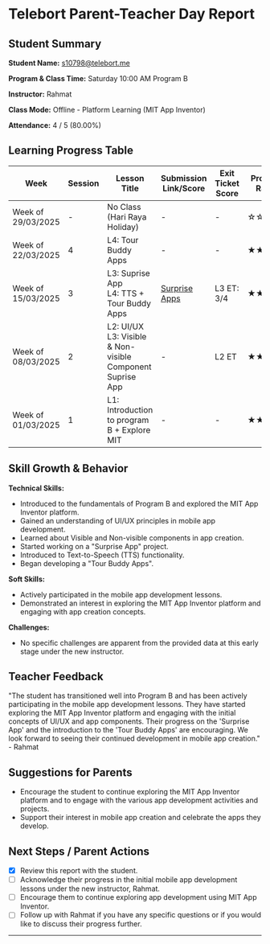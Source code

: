 # Telebort Parent-Teacher Day Report

## Student Summary

**Student Name:** s10798@telebort.me

**Program & Class Time:** Saturday 10:00 AM Program B

**Instructor:** Rahmat

**Class Mode:** Offline - Platform Learning (MIT App Inventor)

**Attendance:** 4 / 5 (80.00%)


## Learning Progress Table

| Week              | Session | Lesson Title                                                                 | Submission Link/Score | Exit Ticket Score   | Progress Rating |
|-------------------|---------|------------------------------------------------------------------------------|-----------------------|---------------------|-----------------|
| Week of 29/03/2025 | -       | No Class (Hari Raya Holiday)                                                 | -                     | -                   | ☆☆☆☆☆         |
| Week of 22/03/2025 | 4       | L4: Tour Buddy Apps                                                          | -                     | -                   | ★★★☆☆         |
| Week of 15/03/2025 | 3       | L3: Suprise App <br> L4: TTS + Tour Buddy Apps                              | [Surprise Apps](https://drive.google.com/open?id=1q5e1Own8nw8AkE-KKV4I4TCoFQEew7Zl)         | L3 ET: 3/4          | ★★★☆☆         |
| Week of 08/03/2025 | 2       | L2: UI/UX <br> L3: Visible & Non-visible Component <br> Suprise App         | -                     | L2 ET               | ★★★☆☆         |
| Week of 01/03/2025 | 1       | L1: Introduction to program B + Explore MIT                                | -                     | -                   | ★★★☆☆         |

## Skill Growth & Behavior

**Technical Skills:**
* Introduced to the fundamentals of Program B and explored the MIT App Inventor platform.
* Gained an understanding of UI/UX principles in mobile app development.
* Learned about Visible and Non-visible components in app creation.
* Started working on a "Surprise App" project.
* Introduced to Text-to-Speech (TTS) functionality.
* Began developing a "Tour Buddy Apps".

**Soft Skills:**
* Actively participated in the mobile app development lessons.
* Demonstrated an interest in exploring the MIT App Inventor platform and engaging with app creation concepts.

**Challenges:**
* No specific challenges are apparent from the provided data at this early stage under the new instructor.

## Teacher Feedback

"The student has transitioned well into Program B and has been actively participating in the mobile app development lessons. They have started exploring the MIT App Inventor platform and engaging with the initial concepts of UI/UX and app components. Their progress on the 'Surprise App' and the introduction to the 'Tour Buddy Apps' are encouraging. We look forward to seeing their continued development in mobile app creation." - Rahmat

## Suggestions for Parents

* Encourage the student to continue exploring the MIT App Inventor platform and to engage with the various app development activities and projects.
* Support their interest in mobile app creation and celebrate the apps they develop.

## Next Steps / Parent Actions

* [x] Review this report with the student.
* [ ] Acknowledge their progress in the initial mobile app development lessons under the new instructor, Rahmat.
* [ ] Encourage them to continue exploring app development using MIT App Inventor.
* [ ] Follow up with Rahmat if you have any specific questions or if you would like to discuss their progress further.

***
